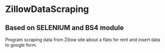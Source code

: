 # ZillowDataScraping

## Based on SELENIUM and BS4 module

Program scraping data from Zillow site about a flats for rent and insert data to google form.

